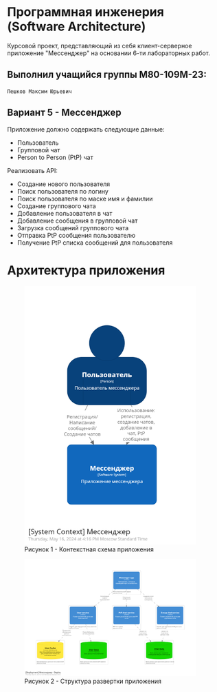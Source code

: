 # Программная инженерия (Software Architecture)

Курсовой проект, представляющий из себя клиент-серверное приложение "Мессенджер" на основании 6-ти лабораторных работ.

## Выполнил учащийся группы М80-109М-23:

    Пешков Максим Юрьевич

## Вариант 5 - Мессенджер

Приложение должно содержать следующие данные:

- Пользователь
- Групповой чат
- Person to Person (PtP) чат
  
Реализовать API:
- Создание нового пользователя
- Поиск пользователя по логину
- Поиск пользователя по маске имя и фамилии
- Создание группового чата
- Добавление пользователя в чат
- Добавление сообщения в групповой чат
- Загрузка сообщений группового чата
- Отправка PtP сообщения пользователю
- Получение PtP списка сообщений для пользователя

# Архитектура приложения

<p></p>
<figure>
   <img src="./lab_01/images/Context.png" width="400"/>
   <figcaption>Рисунок 1 - Контекстная схема приложения</figcaption>
  </figure>
<p></p>

<p></p>
<figure>
   <img src="./lab_01/images/Deployment.png" width="400"/>
   <figcaption>Рисунок 2 - Структура развертки приложения</figcaption>
  </figure>
<p></p>
